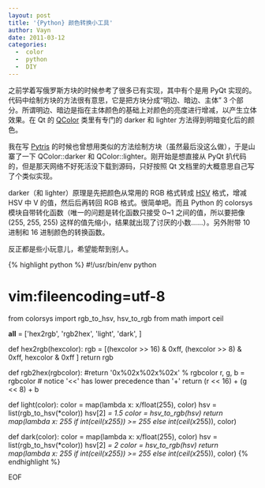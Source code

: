 ```yaml
---
layout: post
title: '{Python} 颜色转换小工具'
author: Vayn
date: 2011-03-12
categories:
  -  color
  -  python
  -  DIY
---
```

之前学着写俄罗斯方块的时候参考了很多已有实现，其中有个是用 PyQt 实现的。代码中绘制方块的方法很有意思，它是把方块分成“明边、暗边、主体” 3 个部分。所谓明边、暗边是指在主体颜色的基础上对颜色的亮度进行增减，以产生立体效果。在 Qt 的 [QColor](http://doc.qt.nokia.com/4.7-snapshot/qcolor.html) 类里有专门的 darker 和 lighter 方法得到明暗变化后的颜色。

我在写 [Pytris](/2011/03/01/jxlab-pytris.html) 的时候也曾想用类似的方法绘制方块（虽然最后没这么做），于是山寨了一下 QColor::darker 和 QColor::lighter。刚开始是想直接从 PyQt 扒代码的，但是那天网络不好死活没下载到源码，只好按照 Qt 文档里的大概意思自己写了个类似实现。

darker（和 lighter）原理是先把颜色从常用的 RGB 格式转成 [HSV](http://en.wikipedia.org/wiki/HSL_and_HSV) 格式，增减 HSV 中 V 的值，然后后再转回 RGB 格式。很简单吧。而且 Python 的 colorsys 模块自带转化函数（唯一的问题是转化函数只接受 0~1 之间的值，所以要把像 (255, 255, 255) 这样的值先缩小，结果就出现了讨厌的小数……）。另外附带 10 进制和 16 进制颜色的转换函数。

反正都是些小玩意儿，希望能帮到别人。

{% highlight python %}
#!/usr/bin/env python
# vim:fileencoding=utf-8

from colorsys import rgb_to_hsv, hsv_to_rgb
from math import ceil

__all__ = ['hex2rgb',
           'rgb2hex',
           'light',
           'dark',
          ]

def hex2rgb(hexcolor):
    rgb = [(hexcolor >> 16) & 0xff,
           (hexcolor >> 8) & 0xff,
           hexcolor & 0xff
          ]
    return rgb

def rgb2hex(rgbcolor):
    #return '0x%02x%02x%02x' % rgbcolor
    r, g, b = rgbcolor
    # notice '<<' has lower precedence than '+'
    return (r << 16) + (g << 8) + b

def light(color):
    color = map(lambda x: x/float(255), color)
    hsv = list(rgb_to_hsv(*color))
    hsv[2] *= 1.5
    color = hsv_to_rgb(*hsv)
    return map(lambda x:
               255 if int(ceil(x*255)) >= 255 else int(ceil(x*255)), color)

def dark(color):
    color = map(lambda x: x/float(255), color)
    hsv = list(rgb_to_hsv(*color))
    hsv[2] *= 2
    color = hsv_to_rgb(*hsv)
    return map(lambda x:
               255 if int(ceil(x*255)) >= 255 else int(ceil(x*255)), color)
{% endhighlight %}

EOF
